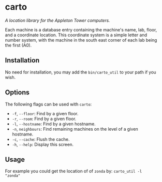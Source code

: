 # carto

*A location library for the Appleton Tower computers.*

Each machine is a database entry containing the machine's name, lab, floor, and a coordinate location. This coordinate system is a simple letter and number system, with the machine in the south east corner of each lab being the first (A0).

## Installation
No need for installation, you may add the `bin/carto_util` to your path if you wish.

## Options
The following flags can be used with `carto`:

* `-f`, `--floor`:
        Find by a given floor.
* `-r`, `--room`:
        Find by a given floor.
* `-l`, `--hostname`:
        Find by a given hostname.
* `-n`, `neighbours`:
        Find remaining machines on the level of a given hostname.
* `-c`, `--cache`:
        Flush the cache.
* `-h`, `--help`:
        Display this screen.

## Usage
For example you could get the location of of `zonda` by:
        `carto_util -l "zonda"`